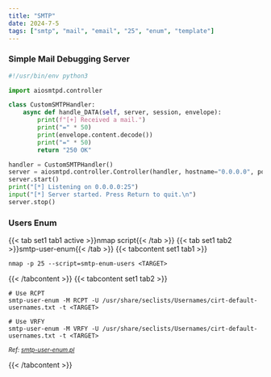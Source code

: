 ```yaml
---
title: "SMTP"
date: 2024-7-5
tags: ["smtp", "mail", "email", "25", "enum", "template"]
---
```


### Simple Mail Debugging Server

```python
#!/usr/bin/env python3

import aiosmtpd.controller

class CustomSMTPHandler:
    async def handle_DATA(self, server, session, envelope):
        print(f"[+] Received a mail.")
        print("=" * 50)
        print(envelope.content.decode())
        print("=" * 50)
        return "250 OK"

handler = CustomSMTPHandler()
server = aiosmtpd.controller.Controller(handler, hostname="0.0.0.0", port=25)
server.start()
print("[*] Listening on 0.0.0.0:25")
input("[*] Server started. Press Return to quit.\n")
server.stop()
```

### Users Enum

{{< tab set1 tab1 active >}}nmap script{{< /tab >}}
{{< tab set1 tab2 >}}smtp-user-enum{{< /tab >}}
{{< tabcontent set1 tab1 >}}

```console
nmap -p 25 --script=smtp-enum-users <TARGET>
```

{{< /tabcontent >}}
{{< tabcontent set1 tab2 >}}

```console
# Use RCPT
smtp-user-enum -M RCPT -U /usr/share/seclists/Usernames/cirt-default-usernames.txt -t <TARGET>
```

```console
# Use VRFY
smtp-user-enum -M VRFY -U /usr/share/seclists/Usernames/cirt-default-usernames.txt -t <TARGET>
```

<small>*Ref: [smtp-user-enum.pl](https://raw.githubusercontent.com/pentestmonkey/smtp-user-enum/master/smtp-user-enum.pl)*</small>

{{< /tabcontent >}}
